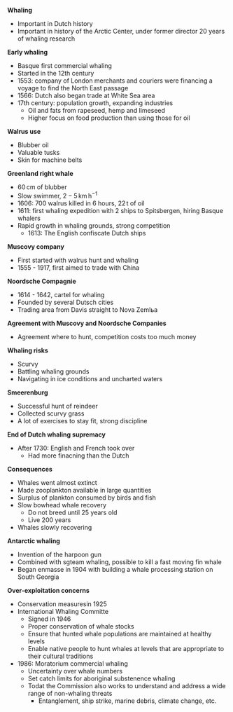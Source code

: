 **Whaling**
- Important in Dutch history
- Important in history of the Arctic Center, under former director 20 years of whaling research

**Early whaling**
- Basque first commercial whaling
- Started in the 12th century
- 1553: company of London merchants and couriers were financing a voyage to find the North East passage
- 1566: Dutch also began trade at White Sea area
- 17th century: population growth, expanding industries
	- Oil and fats from rapeseed, hemp and limeseed
	- Higher focus on food production than using those for oil

**Walrus use**
- Blubber oil
- Valuable tusks
- Skin for machine belts

**Greenland right whale**
- $60\,\text{cm}$ of blubber
- Slow swimmer, $2-5\,\text{km}\,\text{h}^{-1}$
- 1606: 700 walrus killed in 6 hours, $22\,\text{t}$ of oil
- 1611: first whaling expedition with 2 ships to Spitsbergen, hiring Basque whalers
- Rapid growth in whaling grounds, strong competition 
	- 1613: The English confiscate Dutch ships

**Muscovy company**
- First started with walrus hunt and whaling
- 1555 - 1917, first aimed to trade with China

**Noordsche Compagnie**
- 1614 - 1642, cartel for whaling 
- Founded by several Dutsch cities
- Trading area from Davis straight to Nova Zemlьa

**Agreement with Muscovy and Noordsche Companies**
- Agreement where to hunt, competition costs too much money

**Whaling risks**
- Scurvy
- Battling whaling grounds
- Navigating in ice conditions and uncharted waters

**Smeerenburg**
- Successful hunt of reindeer
- Collected scurvy grass
- A lot of exercises to stay fit, strong discipline

**End of Dutch whaling supremacy**
- After 1730: English and French took over
	- Had more finacning than the Dutch

**Consequences**
- Whales went almost extinct
- Made zooplankton available in large quantities
- Surplus of plankton consumed by birds and fish
- Slow bowhead whale recovery
	- Do not breed until 25 years old
	- Live 200 years
- Whales slowly recovering

**Antarctic whaling**
- Invention of the harpoon gun
- Combined with sgteam whaling, possible to kill a fast moving fin whale
- Began enmasse in 1904 with building a whale processing station on South Georgia

**Over-exploitation concerns**
- Conservation measuresin 1925
- International Whaling Committe
	- Signed in 1946
	- Proper conservation of whale stocks
	- Ensure that hunted whale populations are maintained at healthy levels
	- Enable native people to hunt whales at levels that are appropriate to their cultural traditions
- 1986: Moratorium commercial whaling
	- Uncertainty over whale numbers
	- Set catch limits for aboriginal substenence whaling
	- Todat the Commission also works to understand and address a wide range of non-whaling threats
		- Entanglement, ship strike, marine debris, climate change, etc.


